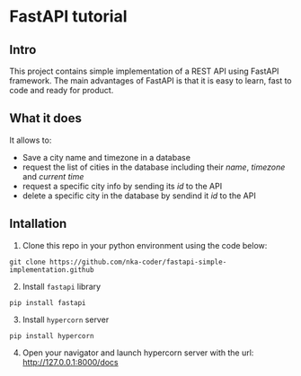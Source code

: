 # FastAPI tutorial

## Intro
This project contains simple implementation of a REST API using FastAPI framework. The main advantages of FastAPI is that it is easy to learn, fast to code and ready for product.

## What it does
It allows to:
- Save a city name and timezone in a database
- request the list of cities in the database including their *name*, *timezone* and *current time*
- request a specific city info by sending its *id* to the API
- delete a specific city in the database by sendind it *id* to the API

## Intallation
1. Clone this repo in your python environment using the code below:
```
git clone https://github.com/nka-coder/fastapi-simple-implementation.github
```
2. Install `fastapi` library
```
pip install fastapi
```
3. Install `hypercorn` server
```
pip install hypercorn
```
4. Open your navigator and launch hypercorn server with the url: http://127.0.0.1:8000/docs

